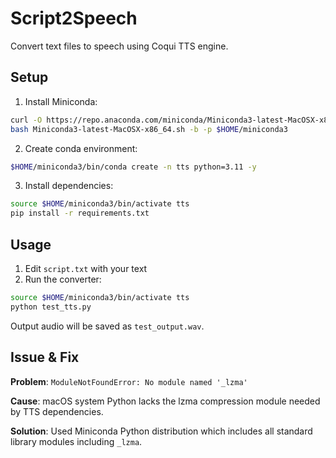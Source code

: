 # Script2Speech

Convert text files to speech using Coqui TTS engine.

## Setup

1. Install Miniconda:
```bash
curl -O https://repo.anaconda.com/miniconda/Miniconda3-latest-MacOSX-x86_64.sh
bash Miniconda3-latest-MacOSX-x86_64.sh -b -p $HOME/miniconda3
```

2. Create conda environment:
```bash
$HOME/miniconda3/bin/conda create -n tts python=3.11 -y
```

3. Install dependencies:
```bash
source $HOME/miniconda3/bin/activate tts
pip install -r requirements.txt
```

## Usage

1. Edit `script.txt` with your text
2. Run the converter:
```bash
source $HOME/miniconda3/bin/activate tts
python test_tts.py
```

Output audio will be saved as `test_output.wav`.

## Issue & Fix

**Problem**: `ModuleNotFoundError: No module named '_lzma'`

**Cause**: macOS system Python lacks the lzma compression module needed by TTS dependencies.

**Solution**: Used Miniconda Python distribution which includes all standard library modules including `_lzma`.